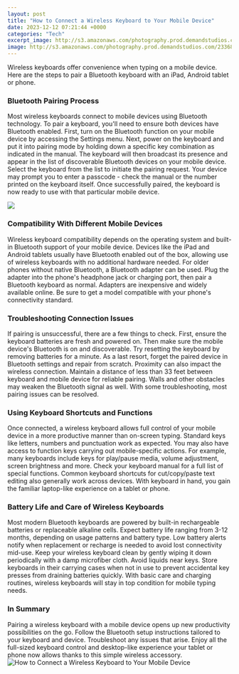 ```yaml
---
layout: post
title: "How to Connect a Wireless Keyboard to Your Mobile Device"
date: 2023-12-12 07:21:44 +0000
categories: "Tech"
excerpt_image: http://s3.amazonaws.com/photography.prod.demandstudios.com/23368a31-80dd-4861-ac4d-f8079d098ed9.jpg
image: http://s3.amazonaws.com/photography.prod.demandstudios.com/23368a31-80dd-4861-ac4d-f8079d098ed9.jpg
---
```


Wireless keyboards offer convenience when typing on a mobile device. Here are the steps to pair a Bluetooth keyboard with an iPad, Android tablet or phone.
### Bluetooth Pairing Process
Most wireless keyboards connect to mobile devices using Bluetooth technology. To pair a keyboard, you'll need to ensure both devices have Bluetooth enabled. First, turn on the Bluetooth function on your mobile device by accessing the Settings menu. Next, power on the keyboard and put it into pairing mode by holding down a specific key combination as indicated in the manual. 
The keyboard will then broadcast its presence and appear in the list of discoverable Bluetooth devices on your mobile device. Select the keyboard from the list to initiate the pairing request. Your device may prompt you to enter a passcode - check the manual or the number printed on the keyboard itself. Once successfully paired, the keyboard is now ready to use with that particular mobile device.

![](https://i.ytimg.com/vi/7MJJNgZtAHk/maxresdefault.jpg)
### Compatibility With Different Mobile Devices
Wireless keyboard compatibility depends on the operating system and built-in Bluetooth support of your mobile device. Devices like the iPad and Android tablets usually have Bluetooth enabled out of the box, allowing use of wireless keyboards with no additional hardware needed. 
For older phones without native Bluetooth, a Bluetooth adapter can be used. Plug the adapter into the phone's headphone jack or charging port, then pair a Bluetooth keyboard as normal. Adapters are inexpensive and widely available online. Be sure to get a model compatible with your phone's connectivity standard.
### Troubleshooting Connection Issues  
If pairing is unsuccessful, there are a few things to check. First, ensure the keyboard batteries are fresh and powered on. Then make sure the mobile device's Bluetooth is on and discoverable. Try resetting the keyboard by removing batteries for a minute. As a last resort, forget the paired device in Bluetooth settings and repair from scratch.
Proximity can also impact the wireless connection. Maintain a distance of less than 33 feet between keyboard and mobile device for reliable pairing. Walls and other obstacles may weaken the Bluetooth signal as well. With some troubleshooting, most pairing issues can be resolved.
### Using Keyboard Shortcuts and Functions  
Once connected, a wireless keyboard allows full control of your mobile device in a more productive manner than on-screen typing. Standard keys like letters, numbers and punctuation work as expected. You may also have access to function keys carrying out mobile-specific actions. 
For example, many keyboards include keys for play/pause media, volume adjustment, screen brightness and more. Check your keyboard manual for a full list of special functions. Common keyboard shortcuts for cut/copy/paste text editing also generally work across devices. With keyboard in hand, you gain the familiar laptop-like experience on a tablet or phone.
### Battery Life and Care of Wireless Keyboards
Most modern Bluetooth keyboards are powered by built-in rechargeable batteries or replaceable alkaline cells. Expect battery life ranging from 3-12 months, depending on usage patterns and battery type. Low battery alerts notify when replacement or recharge is needed to avoid lost connectivity mid-use.
Keep your wireless keyboard clean by gently wiping it down periodically with a damp microfiber cloth. Avoid liquids near keys. Store keyboards in their carrying cases when not in use to prevent accidental key presses from draining batteries quickly. With basic care and charging routines, wireless keyboards will stay in top condition for mobile typing needs.
### In Summary
Pairing a wireless keyboard with a mobile device opens up new productivity possibilities on the go. Follow the Bluetooth setup instructions tailored to your keyboard and device. Troubleshoot any issues that arise. Enjoy all the full-sized keyboard control and desktop-like experience your tablet or phone now allows thanks to this simple wireless accessory.
![How to Connect a Wireless Keyboard to Your Mobile Device](http://s3.amazonaws.com/photography.prod.demandstudios.com/23368a31-80dd-4861-ac4d-f8079d098ed9.jpg)